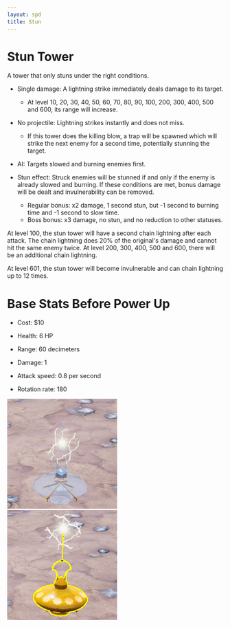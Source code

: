 ```yaml
---
layout: spd
title: Stun
---
```


# Stun Tower

A tower that only stuns under the right conditions.

* Single damage: A lightning strike immediately deals damage to its target.
  * At level 10, 20, 30, 40, 50, 60, 70, 80, 90, 100, 200, 300, 400, 500 and 600, its range will increase.

* No projectile: Lightning strikes instantly and does not miss.
  * If this tower does the killing blow, a trap will be spawned which will strike the next enemy for a second time, potentially stunning the target.

* AI: Targets slowed and burning enemies first.

* Stun effect: Struck enemies will be stunned if and only if the enemy is already slowed and burning. If these conditions are met, bonus damage will be dealt and invulnerability can be removed.
  * Regular bonus: x2 damage, 1 second stun, but -1 second to burning time and -1 second to slow time.
  * Boss bonus: x3 damage, no stun, and no reduction to other statuses.

At level 100, the stun tower will have a second chain lightning after each attack. The chain lightning does 20% of the original's damage and cannot hit the same enemy twice. At level 200, 300, 400, 500 and 600, there will be an additional chain lightning.

At level 601, the stun tower will become invulnerable and can chain lightning up to 12 times.

# Base Stats Before Power Up

* Cost: $10

* Health: 6 HP

* Range: 60 decimeters

* Damage: 1

* Attack speed: 0.8 per second

* Rotation rate: 180

<img src="/assets/images/spd/tower-stun-unbuilt.jpg" width="256" height="256">
<img src="/assets/images/spd/tower-stun.jpg" width="256" height="256">
